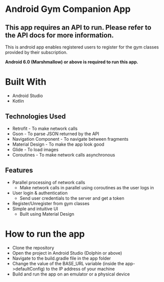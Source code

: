 # Android Gym Companion App
<!-- TODO:add link to the API documentation -->

## **This app requires an API to run. Please refer to the API docs for more information.**

This is android app enables registered users to register for the gym classes provided by their subscription.

**Android 6.0 (Marshmallow) or above is required to run this app.**

# Built With

* Android Studio
* Kotlin

## Technologies Used

* Retrofit - To make network calls
* Gson - To parse JSON returned by the API
* Navigation Component - To navigate between fragments
* Material Design - To make the app look good
* Glide - To load images
* Coroutines - To make network calls asynchronous

## Features

* Parallel processing of network calls
    * Make network calls in parallel using coroutines as the user logs in
* User login & authentication
    * Send user credentials to the server and get a token
* Register/Unregister from gym classes
* Simple and intuitive UI
    * Built using Material Design

# How to run the app

* Clone the repository
* Open the project in Android Studio (Dolphin or above)
* Navigate to the build.gradle file in the app folder
* Change the value of the BASE_URL variable (inside the app->defaultConfig) to the IP address of your machine
* Build and run the app on an emulator or a physical device

<!-- TODO: add Screenshots -->